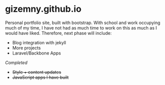 # gizemny.github.io
Personal portfolio site, built with bootstrap. With school and work occupying much of my time, I have not had as much time to work on this as much as I would have liked. Therefore, next phase will include:

* Blog integration with jekyll
* More projects
* Laravel/Backbone Apps

_Completed_
* ~~Style + content updates~~
* ~~JavaScript apps I have built~~ 

